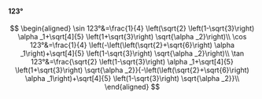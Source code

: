 #### 123°

$$
\begin{aligned}
\sin 123°&=\frac{1}{4} \left(\sqrt{2} \left(1-\sqrt{3}\right) \alpha _1+\sqrt[4]{5} \left(1+\sqrt{3}\right) \sqrt{\alpha _2}\right)\\
\cos 123°&=\frac{1}{4} \left(-\left(\left(\sqrt{2}+\sqrt{6}\right) \alpha _1\right)+\sqrt[4]{5} \left(1-\sqrt{3}\right) \sqrt{\alpha _2}\right)\\
\tan 123°&=\frac{\sqrt{2} \left(1-\sqrt{3}\right) \alpha _1+\sqrt[4]{5} \left(1+\sqrt{3}\right) \sqrt{\alpha _2}}{-\left(\left(\sqrt{2}+\sqrt{6}\right) \alpha
_1\right)+\sqrt[4]{5} \left(1-\sqrt{3}\right) \sqrt{\alpha _2}}\\
\end{aligned}
$$

